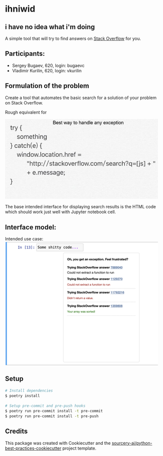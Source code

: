 # ihniwid

i have no idea what i'm doing
----------

A simple tool that will try to find answers on [Stack Overflow](https://stackoverflow.com) for you.

## Participants:

* Sergey Bugaev, 620, login: bugaevc
* Vladimir Kurilin, 620, login: vkurilin

## Formulation of the problem

Create a tool that automates the basic search for a solution of your problem on Stack Overflow. 

Rough equivalent for 

![try-catch-stackoverflow](https://github.com/vkurilin/ihniwid/blob/main/description/try-catch-stackoverflow.png)

The base intended interface for displaying search results is the HTML code which should work just well with Jupyter notebook cell.


## Interface model:

Intended use case:
![](https://github.com/vkurilin/ihniwid/blob/main/description/interface-model.png)

## Setup
```sh
# Install dependencies
$ poetry install

# Setup pre-commit and pre-push hooks
$ poetry run pre-commit install -t pre-commit
$ poetry run pre-commit install -t pre-push
```

## Credits
This package was created with Cookiecutter and the [sourcery-ai/python-best-practices-cookiecutter](https://github.com/sourcery-ai/python-best-practices-cookiecutter) project template.
